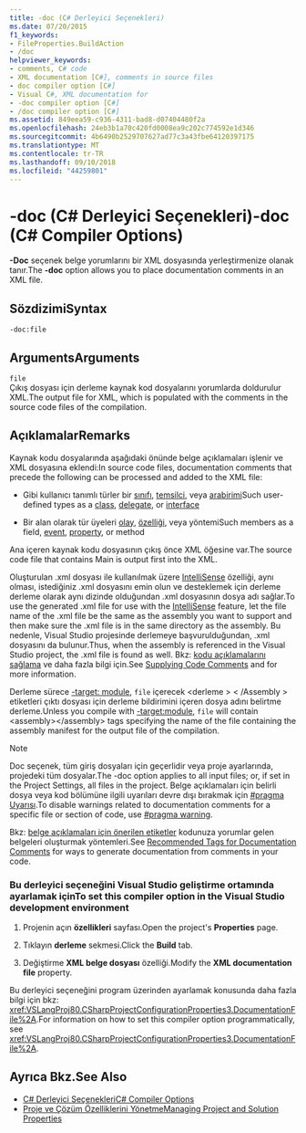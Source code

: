```yaml
---
title: -doc (C# Derleyici Seçenekleri)
ms.date: 07/20/2015
f1_keywords:
- FileProperties.BuildAction
- /doc
helpviewer_keywords:
- comments, C# code
- XML documentation [C#], comments in source files
- doc compiler option [C#]
- Visual C#, XML documentation for
- -doc compiler option [C#]
- /doc compiler option [C#]
ms.assetid: 849eea59-c936-4311-bad8-d07404480f2a
ms.openlocfilehash: 24eb3b1a70c420fd0008ea9c202c774592e1d346
ms.sourcegitcommit: 4b6490b2529707627ad77c3a43fbe64120397175
ms.translationtype: MT
ms.contentlocale: tr-TR
ms.lasthandoff: 09/10/2018
ms.locfileid: "44259801"
---
```

# <a name="-doc-c-compiler-options"></a><span data-ttu-id="3cf92-102">-doc (C# Derleyici Seçenekleri)</span><span class="sxs-lookup"><span data-stu-id="3cf92-102">-doc (C# Compiler Options)</span></span>
<span data-ttu-id="3cf92-103">**-Doc** seçenek belge yorumlarını bir XML dosyasında yerleştirmenize olanak tanır.</span><span class="sxs-lookup"><span data-stu-id="3cf92-103">The **-doc** option allows you to place documentation comments in an XML file.</span></span>  
  
## <a name="syntax"></a><span data-ttu-id="3cf92-104">Sözdizimi</span><span class="sxs-lookup"><span data-stu-id="3cf92-104">Syntax</span></span>  
  
```console  
-doc:file  
```  
  
## <a name="arguments"></a><span data-ttu-id="3cf92-105">Arguments</span><span class="sxs-lookup"><span data-stu-id="3cf92-105">Arguments</span></span>  
 `file`  
 <span data-ttu-id="3cf92-106">Çıkış dosyası için derleme kaynak kod dosyalarını yorumlarda doldurulur XML.</span><span class="sxs-lookup"><span data-stu-id="3cf92-106">The output file for XML, which is populated with the comments in the source code files of the compilation.</span></span>  
  
## <a name="remarks"></a><span data-ttu-id="3cf92-107">Açıklamalar</span><span class="sxs-lookup"><span data-stu-id="3cf92-107">Remarks</span></span>  
 <span data-ttu-id="3cf92-108">Kaynak kodu dosyalarında aşağıdaki önünde belge açıklamaları işlenir ve XML dosyasına eklendi:</span><span class="sxs-lookup"><span data-stu-id="3cf92-108">In source code files, documentation comments that precede the following can be processed and added to the XML file:</span></span>  
  
-   <span data-ttu-id="3cf92-109">Gibi kullanıcı tanımlı türler bir [sınıfı](../../../csharp/language-reference/keywords/class.md), [temsilci](../../../csharp/language-reference/keywords/delegate.md), veya [arabirimi](../../../csharp/language-reference/keywords/interface.md)</span><span class="sxs-lookup"><span data-stu-id="3cf92-109">Such user-defined types as a [class](../../../csharp/language-reference/keywords/class.md), [delegate](../../../csharp/language-reference/keywords/delegate.md), or [interface](../../../csharp/language-reference/keywords/interface.md)</span></span>  
  
-   <span data-ttu-id="3cf92-110">Bir alan olarak tür üyeleri [olay](../../../csharp/language-reference/keywords/event.md), [özelliği](../../../csharp/programming-guide/classes-and-structs/using-properties.md), veya yöntemi</span><span class="sxs-lookup"><span data-stu-id="3cf92-110">Such members as a field, [event](../../../csharp/language-reference/keywords/event.md), [property](../../../csharp/programming-guide/classes-and-structs/using-properties.md), or method</span></span>  
  
 <span data-ttu-id="3cf92-111">Ana içeren kaynak kodu dosyasının çıkış önce XML öğesine var.</span><span class="sxs-lookup"><span data-stu-id="3cf92-111">The source code file that contains Main is output first into the XML.</span></span>  
  
 <span data-ttu-id="3cf92-112">Oluşturulan .xml dosyası ile kullanılmak üzere [IntelliSense](/visualstudio/ide/using-intellisense) özelliği, aynı olması, istediğiniz .xml dosyasını emin olun ve desteklemek için derleme derleme olarak aynı dizinde olduğundan .xml dosyasının dosya adı sağlar.</span><span class="sxs-lookup"><span data-stu-id="3cf92-112">To use the generated .xml file for use with the [IntelliSense](/visualstudio/ide/using-intellisense) feature, let the file name of the .xml file be the same as the assembly you want to support and then make sure the .xml file is in the same directory as the assembly.</span></span> <span data-ttu-id="3cf92-113">Bu nedenle, Visual Studio projesinde derlemeye başvurulduğundan, .xml dosyasını da bulunur.</span><span class="sxs-lookup"><span data-stu-id="3cf92-113">Thus, when the assembly is referenced in the Visual Studio project, the .xml file is found as well.</span></span> <span data-ttu-id="3cf92-114">Bkz: [kodu açıklamalarını sağlama](/visualstudio/ide/supplying-xml-code-comments) ve daha fazla bilgi için.</span><span class="sxs-lookup"><span data-stu-id="3cf92-114">See [Supplying Code Comments](/visualstudio/ide/supplying-xml-code-comments) and for more information.</span></span>  
  
 <span data-ttu-id="3cf92-115">Derleme sürece [-target: module](../../../csharp/language-reference/compiler-options/target-module-compiler-option.md), `file` içerecek \<derleme > \< /Assembly > etiketleri çıktı dosyası için derleme bildirimini içeren dosya adını belirtme derleme.</span><span class="sxs-lookup"><span data-stu-id="3cf92-115">Unless you compile with [-target:module](../../../csharp/language-reference/compiler-options/target-module-compiler-option.md), `file` will contain \<assembly>\</assembly> tags specifying the name of the file containing the assembly manifest for the output file of the compilation.</span></span>  
  
> [!NOTE]
>  <span data-ttu-id="3cf92-116">Doc seçenek, tüm giriş dosyaları için geçerlidir veya proje ayarlarında, projedeki tüm dosyalar.</span><span class="sxs-lookup"><span data-stu-id="3cf92-116">The -doc option applies to all input files; or, if set in the Project Settings, all files in the project.</span></span> <span data-ttu-id="3cf92-117">Belge açıklamaları için belirli dosya veya kod bölümüne ilgili uyarıları devre dışı bırakmak için [#pragma Uyarısı](../../../csharp/language-reference/preprocessor-directives/preprocessor-pragma-warning.md).</span><span class="sxs-lookup"><span data-stu-id="3cf92-117">To disable warnings related to documentation comments for a specific file or section of code, use [#pragma warning](../../../csharp/language-reference/preprocessor-directives/preprocessor-pragma-warning.md).</span></span>  
  
 <span data-ttu-id="3cf92-118">Bkz: [belge açıklamaları için önerilen etiketler](../../../csharp/programming-guide/xmldoc/recommended-tags-for-documentation-comments.md) kodunuza yorumlar gelen belgeleri oluşturmak yöntemleri.</span><span class="sxs-lookup"><span data-stu-id="3cf92-118">See [Recommended Tags for Documentation Comments](../../../csharp/programming-guide/xmldoc/recommended-tags-for-documentation-comments.md) for ways to generate documentation from comments in your code.</span></span>  
  
### <a name="to-set-this-compiler-option-in-the-visual-studio-development-environment"></a><span data-ttu-id="3cf92-119">Bu derleyici seçeneğini Visual Studio geliştirme ortamında ayarlamak için</span><span class="sxs-lookup"><span data-stu-id="3cf92-119">To set this compiler option in the Visual Studio development environment</span></span>  
  
1.  <span data-ttu-id="3cf92-120">Projenin açın **özellikleri** sayfası.</span><span class="sxs-lookup"><span data-stu-id="3cf92-120">Open the project's **Properties** page.</span></span>  
  
2.  <span data-ttu-id="3cf92-121">Tıklayın **derleme** sekmesi.</span><span class="sxs-lookup"><span data-stu-id="3cf92-121">Click the **Build** tab.</span></span>  
  
3.  <span data-ttu-id="3cf92-122">Değiştirme **XML belge dosyası** özelliği.</span><span class="sxs-lookup"><span data-stu-id="3cf92-122">Modify the **XML documentation file** property.</span></span>  
  
 <span data-ttu-id="3cf92-123">Bu derleyici seçeneğini program üzerinden ayarlamak konusunda daha fazla bilgi için bkz: <xref:VSLangProj80.CSharpProjectConfigurationProperties3.DocumentationFile%2A>.</span><span class="sxs-lookup"><span data-stu-id="3cf92-123">For information on how to set this compiler option programmatically, see <xref:VSLangProj80.CSharpProjectConfigurationProperties3.DocumentationFile%2A>.</span></span>  
  
## <a name="see-also"></a><span data-ttu-id="3cf92-124">Ayrıca Bkz.</span><span class="sxs-lookup"><span data-stu-id="3cf92-124">See Also</span></span>  

- [<span data-ttu-id="3cf92-125">C# Derleyici Seçenekleri</span><span class="sxs-lookup"><span data-stu-id="3cf92-125">C# Compiler Options</span></span>](../../../csharp/language-reference/compiler-options/index.md)  
- [<span data-ttu-id="3cf92-126">Proje ve Çözüm Özelliklerini Yönetme</span><span class="sxs-lookup"><span data-stu-id="3cf92-126">Managing Project and Solution Properties</span></span>](/visualstudio/ide/managing-project-and-solution-properties)
